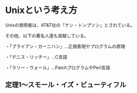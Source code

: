 # Unixという考え方

Unixの発明者は、AT&T社の「ケン・トンプソン」とされている。

その他、以下の著名人達も貢献している。

・「ブライアン・カーニハン」…正規表現やプログラムの原理

・「デニス・リッチー」…C言語

・「ラリー・ウォール」…PatchプログラムやPerl言語

## 定理1〜スモール・イズ・ビューティフル
